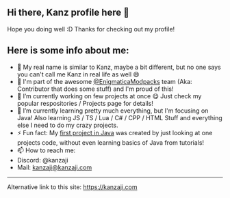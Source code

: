 ## Hi there, Kanz profile here 👋

Hope you doing well :D Thanks for checking out my profile!

Here is some info about me:
---
- 👀 My real name is similar to Kanz, maybe a bit different, but no one says you can't call me Kanz in real life as well 😄
- 🎉 I'm part of the awesome [@EnigmaticaModpacks](https://github.com/EnigmaticaModpacks) team (Aka: Contributor that does some stuff) and I'm proud of this!
- 🔭 I’m currently working on few projects at once 😋 Just check my popular respositories / Projects page for details!
- 🌱 I’m currently learning pretty much everything, but I'm focusing on Java! Also learning JS / TS / Lua / C# / CPP / HTML Stuff and everything else I need to do my crazy projects. 
- ⚡ Fun fact: My [first project in Java](https://github.com/Kanzaji/Cat-Downloader-Legacy) was created by just looking at one projects code, without even learning basics of Java from tutorials!
- 📫 How to reach me:
- Discord: @kanzaji
- Mail: kanzaji@kanzaji.com
---

Alternative link to this site: https://kanzaji.com
<!--
**Kanzaji/Kanzaji** is a ✨ _special_ ✨ repository because its `README.md` (this file) appears on your GitHub profile.

Here are some ideas to get you started:

- 🔭 I’m currently working on ...
- 🌱 I’m currently learning ...
- 👯 I’m looking to collaborate on ...
- 🤔 I’m looking for help with ...
- 💬 Ask me about ...
- 📫 How to reach me: ...
- 😄 Pronouns: ...
- ⚡ Fun fact: ...
-->
